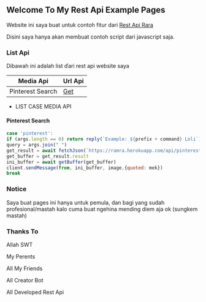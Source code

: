 ## Welcome To My Rest Api Example Pages

Website ini saya buat untuk contoh fitur dari [Rest Api Rara](https://ramra.herokuapp.com)

Disini saya hanya akan membuat contoh script dari javascript saja.

### List Api

Dibawah ini adalah list ďari rest api website saya

Media Api | Url Api
------------ | -----------
Pinterest Search | [Get](https://ramra.herokuapp.com/api/pinterest/search?search=loli)

* LIST CASE MEDIA API

#### Pinterest Search
```javascript
case 'pinterest':
if (args.length == 0) return reply(`Example: ${prefix + command} Loli`)
query = args.join(" ")
get_result = await fetchJson(`https://ramra.herokuapp.com/api/pinterest/search?search=${query}`)
get_buffer = get_result.result
ini_buffer = await getBuffer(get_buffer)
client.sendMessage(from, ini_buffer, image,{quoted: mek})
break
```

### Notice

Saya buat pages ini hanya untuk pemula, dan bagi yang sudah profesional/mastah kalo cuma buat ngehina mending diem aja ok (sungkem mastah)

### Thanks To

Allah SWT

My Perents

All My Friends

All Creator Bot

All Developed Rest Api
